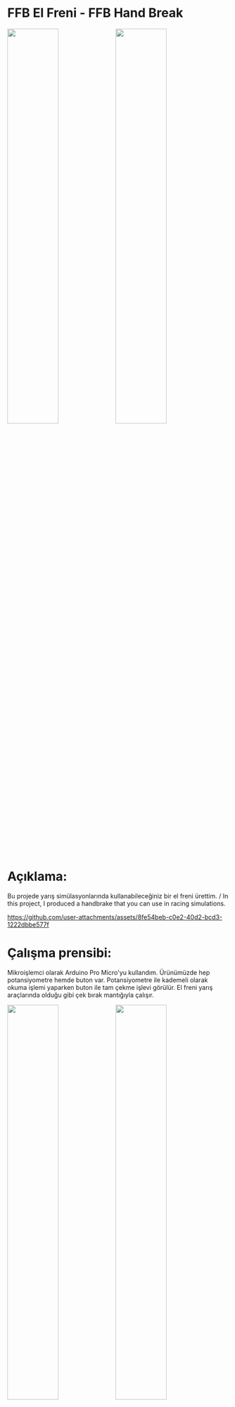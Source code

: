 # FFB El Freni - FFB Hand Break

<div display="grid" grid-template-columns="1fr 1fr" grid-template-rows="1fr 1fr" >
    <img src="https://github.com/user-attachments/assets/940bf00a-e660-4bb9-8bb2-cd67c5278483" width="48%">
    <img src="https://github.com/user-attachments/assets/cfdb83fb-8982-426b-bc0e-399412926bb3" width="48%">
</div>

# Açıklama: <br>
Bu projede yarış simülasyonlarında kullanabileceğiniz bir el freni ürettim. / In this project, I produced a handbrake that you can use in racing simulations.

https://github.com/user-attachments/assets/8fe54beb-c0e2-40d2-bcd3-1222dbbe577f

# Çalışma prensibi: <br>
 Mikroişlemci olarak Arduino Pro Micro'yu kullandım. Ürünümüzde hep potansiyometre hemde buton var. Potansiyometre ile kademeli olarak okuma işlemi yaparken buton ile tam çekme işlevi görülür. El freni yarış araçlarında olduğu gibi çek bırak mantığıyla çalışır.

<div display="flex" justify-content="space-between">
    <img src="https://github.com/user-attachments/assets/0f16ebb4-ceb2-4110-b157-a6013bd9d532" width="48%">
    <img src="https://github.com/user-attachments/assets/3895d2bd-410b-49e8-9767-0aa770660851" width="48%">
</div>

https://github.com/user-attachments/assets/bf1b1b8c-dd61-49ce-a9ff-64f103b9c004

# Projede Kullanılan Ana Malzemeler: </br>
- 1 adet Arduino Pro Micro mikroişlemci.
- 1 adet 10k potansiyometre.
- 1 adet DC162 mikro switch.
- 1 adet Gx-12 soket.
